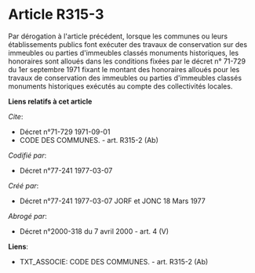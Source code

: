# Article R315-3

Par dérogation à l'article précédent, lorsque les communes ou leurs établissements publics font exécuter des travaux de
conservation sur des immeubles ou parties d'immeubles classés monuments historiques, les honoraires sont alloués dans les
conditions fixées par le décret n° 71-729 du 1er septembre 1971 fixant le montant des honoraires alloués pour les travaux de
conservation des immeubles ou parties d'immeubles classés monuments historiques exécutés au compte des collectivités locales.

**Liens relatifs à cet article**

_Cite_:

  - Décret n°71-729 1971-09-01
  - CODE DES COMMUNES. - art. R315-2 (Ab)

_Codifié par_:

  - Décret n°77-241 1977-03-07

_Créé par_:

  - Décret n°77-241 1977-03-07 JORF et JONC 18 Mars 1977

_Abrogé par_:

  - Décret n°2000-318 du 7 avril 2000 - art. 4 (V)

**Liens**:

  - TXT_ASSOCIE: CODE DES COMMUNES. - art. R315-2 (Ab)

